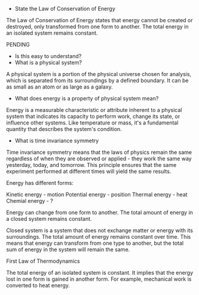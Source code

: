 
- State the Law of Conservation of Energy

The Law of Conservation of Energy states that energy cannot be created or destroyed, only transformed from one form to another. The total energy in an isolated system remains constant.

PENDING

- Is this easy to understand?
- What is a physical system?

A physical system is a portion of the physical universe chosen for analysis, which is separated from its surroundings by a defined boundary. It can be as small as an atom or as large as a galaxy.

- What does energy is a property of physical system mean?

Energy is a measurable characteristic or attribute inherent to a physical system that indicates its capacity to perform work, change its state, or influence other systems. Like temperature or mass, it's a fundamental quantity that describes the system's condition.

- What is time invariance symmetry

Time invariance symmetry means that the laws of physics remain the same regardless of when they are observed or applied - they work the same way yesterday, today, and tomorrow. This principle ensures that the same experiment performed at different times will yield the same results.

Energy has different forms:

Kinetic energy - motion
Potential energy - position
Thermal energy - heat
Chemial energy - ?

Energy can change from one form to another. The total amount of energy in a closed system remains constant.

Closed system is a system that does not exchange matter or energy with its surroundings. The total amount of energy remains constant over time. This means that energy can transform from one type to another, but the total sum of energy in the system will remain the same.

First Law of Thermodynamics

The total energy of an isolated system is constant. It implies that the energy lost in one form is gained in another form. For example, mechanical work is converted to heat energy.
